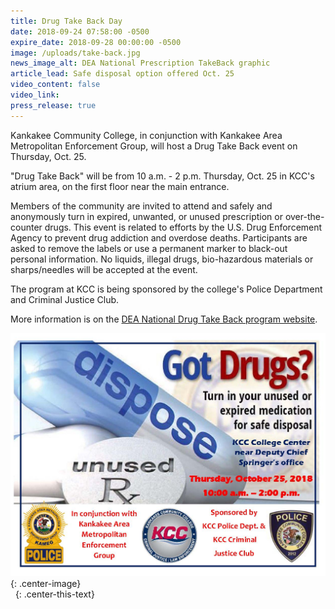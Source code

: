 ```yaml
---
title: Drug Take Back Day
date: 2018-09-24 07:58:00 -0500
expire_date: 2018-09-28 00:00:00 -0500
image: /uploads/take-back.jpg
news_image_alt: DEA National Prescription TakeBack graphic
article_lead: Safe disposal option offered Oct. 25
video_content: false
video_link:
press_release: true
---
```


Kankakee Community College, in conjunction with Kankakee Area Metropolitan Enforcement Group, will host a Drug Take Back event on Thursday, Oct. 25. 

"Drug Take Back" will be from 10 a.m. - 2 p.m. Thursday, Oct. 25 in KCC's atrium area, on the first floor near the main entrance.

Members of the community are invited to attend and safely and anonymously turn in expired, unwanted, or unused prescription or over-the-counter drugs. This event is related to efforts by the U.S. Drug Enforcement Agency to prevent drug addiction and overdose deaths. Participants are asked to remove the labels or use a permanent marker to black-out personal information. No liquids, illegal drugs, bio-hazardous materials or sharps/needles will be accepted at the event.

The program at KCC is being sponsored by the college's Police Department and Criminal Justice Club.

More information is on the [DEA National Drug Take Back program website](https://www.deadiversion.usdoj.gov/drug_disposal/takeback/).

![](/uploads/got-drugs.jpg){: .center-image}<br> 
{: .center-this-text}
